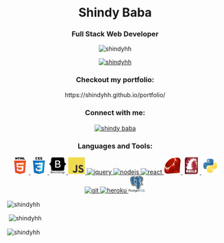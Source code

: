 <h1 align="center">Shindy Baba</h1>
<h3 align="center">Full Stack Web Developer</h3>

<p align="center"> <img src="https://komarev.com/ghpvc/?username=shindyhh&label=Profile%20views&color=0e75b6&style=flat" alt="shindyhh" /> </p>

<p align="center"> <a href="https://github.com/ryo-ma/github-profile-trophy"><img src="https://github-profile-trophy.vercel.app/?username=shindyhh&row=2&column=3&margin-w=15&margin-h=15" alt="shindyhh" /></a> </p>

<h3 align="center">Checkout my portfolio:</h3>
<p align="center">https://shindyhh.github.io/portfolio/</p>

<h3 align="center">Connect with me:</h3>
<p align="center">
<a href="https://linkedin.com/in/babashinji/" target="blank"><img align="center" src="https://raw.githubusercontent.com/rahuldkjain/github-profile-readme-generator/master/src/images/icons/Social/linked-in-alt.svg" alt="shindy baba" height="30" width="40" /></a>
</p>

<h3 align="center">Languages and Tools:</h3>
<p align="center"> <a href="https://www.w3.org/html/" target="_blank" rel="noreferrer"> <img src="https://raw.githubusercontent.com/devicons/devicon/master/icons/html5/html5-original-wordmark.svg" alt="html5" width="40" height="40"/> </a> <a href="https://www.w3schools.com/css/" target="_blank" rel="noreferrer"> <img src="https://raw.githubusercontent.com/devicons/devicon/master/icons/css3/css3-original-wordmark.svg" alt="css3" width="40" height="40"/> </a> <a href="https://getbootstrap.com" target="_blank" rel="noreferrer"> <img src="https://raw.githubusercontent.com/devicons/devicon/master/icons/bootstrap/bootstrap-plain-wordmark.svg" alt="bootstrap" width="40" height="40"/> </a> <a href="https://developer.mozilla.org/en-US/docs/Web/JavaScript" target="_blank" rel="noreferrer"> <img src="https://raw.githubusercontent.com/devicons/devicon/master/icons/javascript/javascript-original.svg" alt="javascript" width="40" height="40"/> </a> <a href="https://api.jquery.com/" target="_blank" rel="noreferrer"> <img src="https://cdn.jsdelivr.net/gh/devicons/devicon/icons/jquery/jquery-original.svg" alt="jquery" width="40" height="40"/> </a> <a href="https://nodejs.org/" target="_blank" rel="noreferrer"> <img src="https://devicon-website.vercel.app/api/nodejs/original.svg" alt="nodejs" width="40" height="40"/> </a> <a href="https://react.dev/" target="_blank" rel="noreferrer"> <img src="https://cdn.jsdelivr.net/gh/devicons/devicon/icons/react/react-original.svg" alt="react" width="40" height="40"/> </a> <a href="https://www.ruby-lang.org/en/" target="_blank" rel="noreferrer"> <img src="https://raw.githubusercontent.com/devicons/devicon/master/icons/ruby/ruby-original.svg" alt="ruby" width="40" height="40"/> </a> <a href="https://rubyonrails.org" target="_blank" rel="noreferrer"> <img src="https://raw.githubusercontent.com/devicons/devicon/master/icons/rails/rails-original-wordmark.svg" alt="rails" width="40" height="40"/> </a> <a href="https://python.org" target="_blank" rel="noreferrer"> <img src="https://github.com/devicons/devicon/blob/master/icons/python/python-original.svg" alt="python" width="40" height="40"/> </a> <a href="https://git-scm.com/" target="_blank" rel="noreferrer"> <img src="https://www.vectorlogo.zone/logos/git-scm/git-scm-icon.svg" alt="git" width="40" height="40"/> </a> <a href="https://heroku.com" target="_blank" rel="noreferrer"> <img src="https://www.vectorlogo.zone/logos/heroku/heroku-icon.svg" alt="heroku" width="40" height="40"/> </a> <a href="https://www.postgresql.org" target="_blank" rel="noreferrer"> <img src="https://raw.githubusercontent.com/devicons/devicon/master/icons/postgresql/postgresql-original-wordmark.svg" alt="postgresql" width="40" height="40"/> </a>

<p><img align="center" src="https://github-readme-stats.vercel.app/api/top-langs?username=shindyhh&show_icons=true&locale=en&layout=compact" alt="shindyhh" />

&nbsp;<img align="center" src="https://github-readme-stats.vercel.app/api?username=shindyhh&show_icons=true&locale=en" alt="shindyhh" /></p>

<img align="center" src="https://github-readme-streak-stats.herokuapp.com/?user=shindyhh&" alt="shindyhh" />
